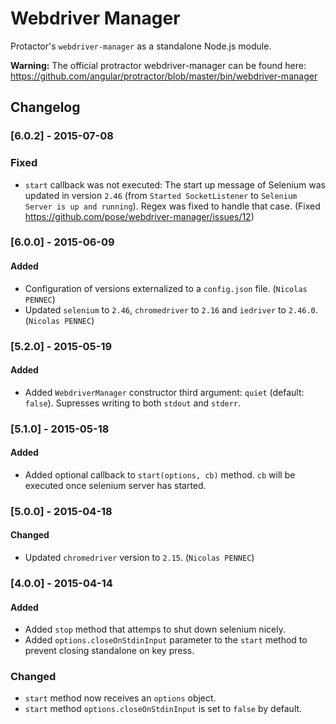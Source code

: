 # Webdriver Manager

Protactor's `webdriver-manager` as a standalone Node.js module.

**Warning:** The official protractor webdriver-manager can be found here: https://github.com/angular/protractor/blob/master/bin/webdriver-manager

## Changelog

### [6.0.2] - 2015-07-08

### Fixed

 - `start` callback was not executed: The start up message of Selenium was updated in version `2.46` (from `Started SocketListener` to `Selenium Server is up and running`). Regex was fixed to handle that case. (Fixed https://github.com/pose/webdriver-manager/issues/12)

### [6.0.0] - 2015-06-09

#### Added

 - Configuration of versions externalized to a `config.json` file. (`Nicolas PENNEC`)
 - Updated `selenium` to `2.46`, `chromedriver` to `2.16` and `iedriver` to `2.46.0`. (`Nicolas PENNEC`)

### [5.2.0] - 2015-05-19

#### Added

 - Added `WebdriverManager` constructor third argument: `quiet` (default: `false`). Supresses writing to both `stdout` and `stderr`.

### [5.1.0] - 2015-05-18

#### Added

 - Added optional callback to `start(options, cb)` method. `cb` will be executed once selenium server has started.

### [5.0.0] - 2015-04-18

#### Changed
 - Updated `chromedriver` version to `2.15`. (`Nicolas PENNEC`)

### [4.0.0] - 2015-04-14

#### Added
 - Added `stop` method that attemps to shut down selenium nicely.
 - Added `options.closeOnStdinInput` parameter to the `start` method to prevent closing standalone on key press.

### Changed

 - `start` method now receives an `options` object.
 - `start` method `options.closeOnStdinInput` is set to `false` by default.
